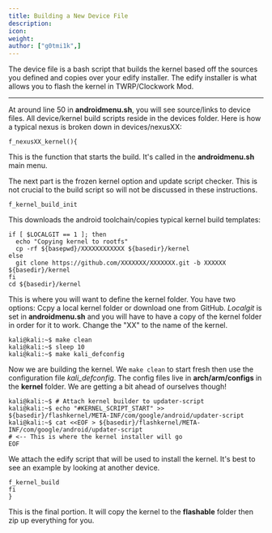 ```yaml
---
title: Building a New Device File
description:
icon:
weight:
author: ["g0tmi1k",]
---
```


The device file is a bash script that builds the kernel based off the sources you defined and copies over your edify installer. The edify installer is what allows you to flash the kernel in TWRP/Clockwork Mod.

- - -

At around line 50 in **androidmenu.sh**, you will see source/links to device files. All device/kernel build scripts reside in the devices folder. Here is how a typical nexus is broken down in devices/nexusXX:

```plaintext
f_nexusXX_kernel(){
```

This is the function that starts the build. It's called in the **androidmenu.sh** main menu.

The next part is the frozen kernel option and update script checker. This is not crucial to the build script so will not be discussed in these instructions.

```plaintext
f_kernel_build_init
```

This downloads the android toolchain/copies typical kernel build templates:

```plaintext
if [ $LOCALGIT == 1 ]; then
  echo "Copying kernel to rootfs"
  cp -rf ${basepwd}/XXXXXXXXXXXX ${basedir}/kernel
else
  git clone https://github.com/XXXXXXX/XXXXXXX.git -b XXXXXX ${basedir}/kernel
fi
cd ${basedir}/kernel
```

This is where you will want to define the kernel folder. You have two options:  Ccpy a local kernel folder or download one from GitHub. _Localgit_ is set in **androidmenu.sh** and you will have to have a copy of the kernel folder in order for it to work. Change the "XX" to the name of the kernel.

```console
kali@kali:~$ make clean
kali@kali:~$ sleep 10
kali@kali:~$ make kali_defconfig
```

Now we are building the kernel. We `make clean` to start fresh then use the configuration file _kali_defconfig_. The config files live in **arch/arm/configs** in the **kernel** folder. We are getting a bit ahead of ourselves though!

```console
kali@kali:~$ # Attach kernel builder to updater-script
kali@kali:~$ echo "#KERNEL_SCRIPT_START" >> ${basedir}/flashkernel/META-INF/com/google/android/updater-script
kali@kali:~$ cat <<EOF > ${basedir}/flashkernel/META-INF/com/google/android/updater-script
# <-- This is where the kernel installer will go
EOF
```

We attach the edify script that will be used to install the kernel. It's best to see an example by looking at another device.

```plaintext
f_kernel_build
fi
}
```

This is the final portion. It will copy the kernel to the **flashable** folder then zip up everything for you.

